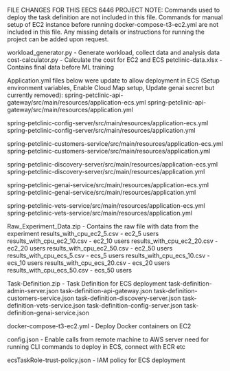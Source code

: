 FILE CHANGES FOR THIS EECS 6446 PROJECT
NOTE: Commands used to deploy the task definition are not included in this file. Commands for manual setup of EC2 instance before running docker-compose-t3-ec2.yml are not included in this file. Any missing details or instructions for running the project can be added upon request.


workload_generator.py - Generate workload, collect data and analysis data
cost-calculator.py - Calculate the cost for EC2 and ECS
petclinic-data.xlsx - Contains final data before ML training


Application.yml files below were update to allow deployment in ECS (Setup environment variables, Enable Cloud Map setup, Update genai secret but currently removed):
spring-petclinic-api-gateway/src/main/resources/application-ecs.yml
spring-petclinic-api-gateway/src/main/resources/application.yml

spring-petclinic-config-server/src/main/resources/application-ecs.yml
spring-petclinic-config-server/src/main/resources/application.yml

spring-petclinic-customers-service/src/main/resources/application-ecs.yml
spring-petclinic-customers-service/src/main/resources/application.yml

spring-petclinic-discovery-server/src/main/resources/application-ecs.yml
spring-petclinic-discovery-server/src/main/resources/application.yml

spring-petclinic-genai-service/src/main/resources/application-ecs.yml
spring-petclinic-genai-service/src/main/resources/application.yml

spring-petclinic-vets-service/src/main/resources/application-ecs.yml
spring-petclinic-vets-service/src/main/resources/application.yml


Raw_Experiment_Data.zip - Contains the raw file with data from the experiment 
results_with_cpu_ec2_5.csv - ec2_5 users
results_with_cpu_ec2_10.csv - ec2_10 users
results_with_cpu_ec2_20.csv - ec2_20 users
results_with_cpu_ec2_50.csv - ec2_50 users
results_with_cpu_ecs_5.csv - ecs_5 users
results_with_cpu_ecs_10.csv - ecs_10 users
results_with_cpu_ecs_20.csv - ecs_20 users
results_with_cpu_ecs_50.csv - ecs_50 users

Task-Definition.zip - Task Definition for ECS deployment 
task-definition-admin-server.json
task-definition-api-gateway.json
task-definition-customers-service.json
task-definition-discovery-server.json
task-definition-vets-service.json
task-definition-config-server.json
task-definition-genai-service.json

docker-compose-t3-ec2.yml - Deploy Docker containers on EC2

config.json - Enable calls from remote machine to AWS server need for running CLI commands to deploy in ECS, connect with ECR etc 

ecsTaskRole-trust-policy.json - IAM policy for ECS deployment 